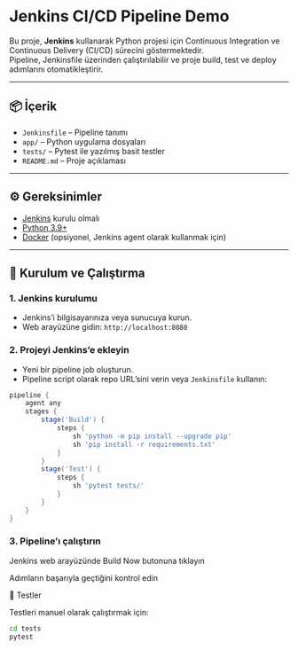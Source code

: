 # Jenkins CI/CD Pipeline Demo

Bu proje, **Jenkins** kullanarak Python projesi için Continuous Integration ve Continuous Delivery (CI/CD) sürecini göstermektedir.  
Pipeline, Jenkinsfile üzerinden çalıştırılabilir ve proje build, test ve deploy adımlarını otomatikleştirir.

---

## 📦 İçerik

- `Jenkinsfile` – Pipeline tanımı  
- `app/` – Python uygulama dosyaları  
- `tests/` – Pytest ile yazılmış basit testler  
- `README.md` – Proje açıklaması

---

## ⚙️ Gereksinimler

- [Jenkins](https://www.jenkins.io/download/) kurulu olmalı  
- [Python 3.9+](https://www.python.org/)  
- [Docker](https://www.docker.com/) (opsiyonel, Jenkins agent olarak kullanmak için)

---

## 🚀 Kurulum ve Çalıştırma

### 1. Jenkins kurulumu
- Jenkins’i bilgisayarınıza veya sunucuya kurun.  
- Web arayüzüne gidin: `http://localhost:8080`

### 2. Projeyi Jenkins’e ekleyin
- Yeni bir pipeline job oluşturun.  
- Pipeline script olarak repo URL’sini verin veya `Jenkinsfile` kullanın:
```groovy
pipeline {
    agent any
    stages {
        stage('Build') {
            steps {
                sh 'python -m pip install --upgrade pip'
                sh 'pip install -r requirements.txt'
            }
        }
        stage('Test') {
            steps {
                sh 'pytest tests/'
            }
        }
    }
}
```
### 3. Pipeline’ı çalıştırın
Jenkins web arayüzünde Build Now butonuna tıklayın

Adımların başarıyla geçtiğini kontrol edin

🧪 Testler

Testleri manuel olarak çalıştırmak için:
```bash
cd tests
pytest
```
